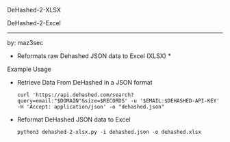 DeHashed-2-XLSX

DeHashed-2-Excel

--------------
by: maz3sec

* Reformats raw Dehashed JSON data to Excel (XLSX) *


Example Usage

- Retrieve Data From DeHashed in a JSON format

      curl 'https://api.dehashed.com/search?query=email:"$DOMAIN"&size=$RECORDS' -u '$EMAIL:$DEHASHED-API-KEY' -H 'Accept: application/json' -o "dehashed.json"

- Reformat DeHashed JSON data to Excel

      python3 dehashed-2-xlsx.py -i dehashed.json -o dehashed.xlsx

